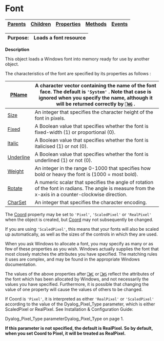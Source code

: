 




<h1 class="heading"><span class="name">Font</span></h1>

| [Parents](../ParentLists/Font.htm) | [Children](../ChildLists/Font.htm) | [Properties](../PropLists/Font.htm) | [Methods](../MethodLists/Font.htm) | [Events](../EventLists/Font.htm) |
| --- | --- | --- | --- | ---  |


| Purpose: | Loads a font resource |
| --- | ---  |


**Description**


This object loads a Windows font into memory ready for use by another object.




The characteristics of the font are specified by its properties as follows :


| [PName](./pname.md) | A character vector containing the name of the font face.       The default is `'System'` . Note that       case is ignored when you specify the name, although it will be returned       correctly by [`⎕WG`](../../Language/System%20Functions/wg.htm) . |
| --- | ---  |
| [Size](./size.md) | An integer that specifies the character height of the font in pixels. |
| [Fixed](./fixed.md) | A Boolean value that specifies whether the font is fixed-width (1) or       proportional (0). |
| [Italic](./italic.md) | A Boolean value that specifies whether the font is italicised (1) or not       (0). |
| [Underline](./underline.md) | A Boolean value that specifies whether the font is underlined (1) or not (0). |
| [Weight](./weight.md) | An integer in the range 0-1000 that specifies how bold or heavy the font is (1000 = most bold). |
| [Rotate](./rotate.md) | A numeric scalar that specifies the angle of rotation of the font in       radians. The angle is measure from the x-axis in a counter-clockwise       direction. |
| [CharSet](./charset.md) | An integer that specifies the character encoding. |



The [Coord](./coord.md) property may be set to  `'Pixel'`, `'ScaledPixel'` or `'RealPixel'` when the object is created, but [Coord](./coord.md) may not subsequently be changed.


If you are using `'ScaledPixel'`, this means that your fonts will also be scaled up automatically, as well as the sizes of the controls in which they are used.


When you ask Windows to allocate a font, you may specify as many or as few of these properties as you wish. Windows actually supplies the font that most closely matches the attributes you have specified. The matching rules it uses are complex, and may be found in the appropriate Windows documentation.


The values of the above properties after [`⎕WC`](../../Language/System%20Functions/wc.htm) or [`⎕WS`](../../Language/System%20Functions/ws.htm) reflect the attributes of the font which has been allocated by Windows, and not necessarily the values you have specified. Furthermore, it is possible that changing the value of one property will cause the values of others to be changed.


If Coord is `'Pixel'`, it is interpreted as either `'RealPixel'` or `'ScaledPixel'` according to the value of the Dyalog_Pixel_Type parameter, which is either ScaledPixel or RealPixel. See 
Installation & Configuration Guide: 

Dyalog_Pixel_Type parameterDyalog_Pixel_Type on page 1.


**If this parameter is not specified, the default is RealPixel. So by default, when you set Coord to Pixel, it will be treated as RealPixel.**


